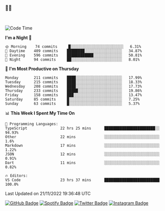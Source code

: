 ### 🤙🍺

<!-- <a href="https://github-readme-stats.vercel.app/api?username=hzak2xx&count_private=true&show_icons=true&theme=dracula">
  <img align="center" src="https://github-readme-stats.vercel.app/api?username=hzak2xx&count_private=true&show_icons=true&theme=dracula" />
</a>
</br> -->
</br>

<!--START_SECTION:waka-->
![Code Time](http://img.shields.io/badge/Code%20Time-2%2C009%20hrs%202%20mins-blue)

**I'm a Night 🦉** 

```text
🌞 Morning    74 commits     █░░░░░░░░░░░░░░░░░░░░░░░░   6.31% 
🌆 Daytime    409 commits    ████████░░░░░░░░░░░░░░░░░   34.87% 
🌃 Evening    596 commits    ████████████░░░░░░░░░░░░░   50.81% 
🌙 Night      94 commits     ██░░░░░░░░░░░░░░░░░░░░░░░   8.01%

```
📅 **I'm Most Productive on Thursday** 

```text
Monday       211 commits    ████░░░░░░░░░░░░░░░░░░░░░   17.99% 
Tuesday      215 commits    ████░░░░░░░░░░░░░░░░░░░░░   18.33% 
Wednesday    208 commits    ████░░░░░░░░░░░░░░░░░░░░░   17.73% 
Thursday     233 commits    █████░░░░░░░░░░░░░░░░░░░░   19.86% 
Friday       158 commits    ███░░░░░░░░░░░░░░░░░░░░░░   13.47% 
Saturday     85 commits     █░░░░░░░░░░░░░░░░░░░░░░░░   7.25% 
Sunday       63 commits     █░░░░░░░░░░░░░░░░░░░░░░░░   5.37%

```


📊 **This Week I Spent My Time On** 

```text
💬 Programming Languages: 
TypeScript               22 hrs 25 mins      ███████████████████████░░   94.93% 
Other                    22 mins             ░░░░░░░░░░░░░░░░░░░░░░░░░   1.6% 
Markdown                 17 mins             ░░░░░░░░░░░░░░░░░░░░░░░░░   1.22% 
JSON                     12 mins             ░░░░░░░░░░░░░░░░░░░░░░░░░   0.91% 
Dart                     11 mins             ░░░░░░░░░░░░░░░░░░░░░░░░░   0.82%

🔥 Editors: 
VS Code                  23 hrs 37 mins      █████████████████████████   100.0%

```


 Last Updated on 21/11/2022 19:36:48 UTC
<!--END_SECTION:waka-->

[![GitHub Badge](https://img.shields.io/badge/GitHub-100000?style=for-the-badge&logo=github&logoColor=white)](https://github.com/hzak2xx)
[![Spotify Badge](https://img.shields.io/badge/Spotify-1ED760?&style=for-the-badge&logo=spotify&logoColor=white)](https://open.spotify.com/user/uf90s6sbbh75a1mt44clkhkvf)
[![Twitter Badge](https://img.shields.io/badge/Twitter-1DA1F2?style=for-the-badge&logo=twitter&logoColor=white)](https://twitter.com/hzak2xx)
[![Instagram Badge](https://img.shields.io/badge/Instagram-E4405F?style=for-the-badge&logo=instagram&logoColor=white)](https://www.instagram.com/hzak2xx/)
